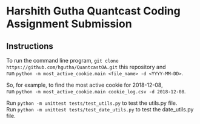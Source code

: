# Harshith Gutha Quantcast Coding Assignment Submission

## Instructions
To run the command line program, `git clone https://github.com/hgutha/QuantcastOA.git` this repository and <br> run `python -m most_active_cookie.main <file_name> -d <YYYY-MM-DD>`. 

So, for example, to find the most active cookie for 2018-12-08, <br>run `python -m most_active_cookie.main cookie_log.csv -d 2018-12-08`. 

Run `python -m unittest tests/test_utils.py` to test the utils.py file. <br>
Run `python -m unittest tests/test_date_utils.py` to test the date_utils.py file.
